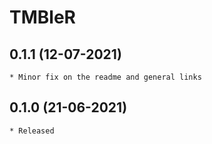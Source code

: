 # TMBleR 

## 0.1.1 (**12-07-2021**)

    * Minor fix on the readme and general links

## 0.1.0 (**21-06-2021**)

    * Released

